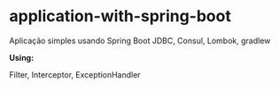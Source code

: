 # application-with-spring-boot
Aplicação simples usando Spring Boot JDBC, Consul, Lombok, gradlew


**Using:** 

Filter, Interceptor, ExceptionHandler
